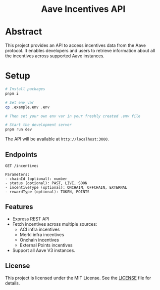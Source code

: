 <div align="center"> 
  <h1> Aave Incentives API </h1>
</div>

# Abstract

This project provides an API to access incentives data from the Aave protocol. It enables developers and users to retrieve information about all the incentives across supported Aave instances.

# Setup

```bash
# Install packages
pnpm i

# Set env var
cp .example.env .env

# Then set your own env var in your freshly created .env file
```

```bash
# Start the development server
pnpm run dev
```

The API will be available at `http://localhost:3000`.

## Endpoints

```
GET /incentives

Parameters:
- chainId (optional): number
- status (optional): PAST, LIVE, SOON
- incentiveType (optional): ONCHAIN, OFFCHAIN, EXTERNAL
- rewardType (optional): TOKEN, POINTS
```

## Features

- Express REST API
- Fetch incentives across multiple sources:
  - ACI infra incentives
  - Merkl infra incentives
  - Onchain incentives
  - External Points incentives
- Support all Aave V3 instances.

## License

This project is licensed under the MIT License. See the [LICENSE](LICENSE) file for details.
